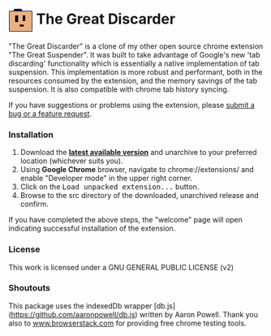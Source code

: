 # <img src="/src/img/icon48.png" align="absmiddle"> The Great Discarder

"The Great Discarder" is a clone of my other open source chrome extension "The Great Suspender". It was built to take advantage of Google's new 'tab discarding' functionality which is essentially a native implementation of tab suspension.
This implementation is more robust and performant, both in the resources consumed by the extension, and the memory savings of the tab suspension. It is also compatible with chrome tab history syncing.

If you have suggestions or problems using the extension, please [submit a bug or a feature request](https://github.com/deanoemcke/thegreatdiscarder/issues/).

### Installation

1. Download the **[latest available version](https://github.com/deanoemcke/thegreatdiscarder/releases/tag/v0.1.1)** and unarchive to your preferred location (whichever suits you).
2. Using **Google Chrome** browser, navigate to chrome://extensions/ and enable "Developer mode" in the upper right corner.
3. Click on the <kbd>Load unpacked extension...</kbd> button.
4. Browse to the src directory of the downloaded, unarchived release and confirm.

If you have completed the above steps, the "welcome" page will open indicating successful installation of the extension.

### License

This work is licensed under a GNU GENERAL PUBLIC LICENSE (v2)

### Shoutouts

This package uses the indexedDb wrapper [db.js] (https://github.com/aaronpowell/db.js) written by Aaron Powell.
Thank you also to www.browserstack.com for providing free chrome testing tools.

